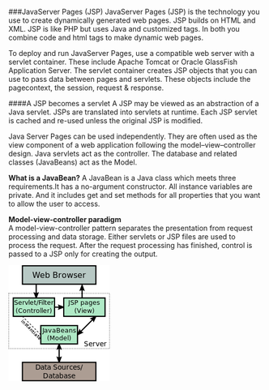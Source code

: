 <!--djw: done -->
<!-- djw: might want to add some example jsp code -->
###JavaServer Pages (JSP)
JavaServer Pages (JSP) is the technology you use to create dynamically generated web pages. JSP builds on HTML and XML. JSP is like PHP but uses Java and customized tags. In both you combine code and html tags to make dynamic web pages.

To deploy and run JavaServer Pages, use a compatible web server with a servlet container. These include Apache Tomcat or Oracle GlassFish Application Server. The servlet container creates JSP objects that you can use to pass data between pages and servlets. These objects include the pagecontext, the session, request & response.

####A JSP becomes a servlet
A JSP may be viewed as an abstraction of a Java servlet. JSPs are translated into servlets at runtime. Each JSP servlet is cached and re-used unless the original JSP is modified.

Java Server Pages can be used independently. They are often used as the view component of a web application following the model–view–controller design. Java servlets act as the controller. The database and related classes (JavaBeans) act as the Model.

**What is a JavaBean?**
A JavaBean is a Java class which meets three requirements.It has a no-argument constructor. All instance variables are private. And it includes get and set methods for all properties that you want to allow the user to access. 

**Model-view-controller paradigm**  
A model-view-controller pattern separates the presentation from request processing and  data storage. Either servlets or JSP files are used to process the request. After the request processing has finished, control is passed to a JSP only for creating the output. 

![](images/jsp/200px-JSP_Model_2.svg.png)









